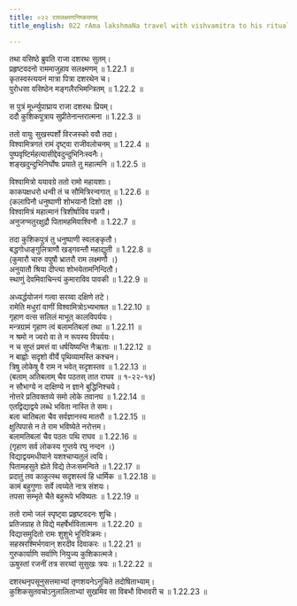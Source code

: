```yaml
---
title: ०२२ रामलक्ष्मणनिष्क्रमणम्
title_english: 022 rAma lakshmaNa travel with vishvamitra to his ritual place

---
```



तथा वसिष्ठे ब्रुवति राजा दशरथः सुतम्।  
प्रहृष्टवदनो राममाजुहाव सलक्ष्मणम् ॥ 1.22.1 ॥   
कृतस्वस्त्ययनं मात्रा पित्रा दशरथेन च।  
पुरोधसा वसिष्ठेन मङ्गलैरभिमन्त्रितम् ॥ 1.22.2 ॥   

स पुत्रं मूर्ध्न्युपाघ्राय राजा दशरथः प्रियम्।  
ददौ कुशिकपुत्राय सुप्रीतेनान्तरात्मना ॥ 1.22.3 ॥   

ततो वायुः सुखस्पर्शो विरजस्को ववौ तदा।  
विश्वामित्रगतं रामं दृष्ट्वा राजीवलोचनम् ॥ 1.22.4 ॥   
पुष्पवृष्टिर्महत्यासीद्देवदुन्दुभिनिःस्वनैः।  
शङ्खदुन्दुभिनिर्घोषः प्रयाते तु महात्मनि ॥ 1.22.5 ॥   

विश्वामित्रो ययावग्रे ततो रामो महायशाः।  
काकपक्षधरो धन्वी तं च सौमित्रिरन्वगात् ॥ 1.22.6 ॥   
(कलापिनौ धनुष्पाणी शोभयानौ दिशो दश ।)  
विश्वामित्रं महात्मानं त्रिशीर्षाविव पन्नगौ।  
अनुजग्मतुरक्षुद्रौ पितामहमिवाश्विनौ ॥ 1.22.7 ॥   

तदा कुशिकपुत्रं तु धनुष्पाणी स्वलङ्कृतौ।  
बद्धगोधाङ्गुलित्राणौ खड्गवन्तौ महाद्युती ॥ 1.22.8 ॥   
(कुमारौ चारु वपुषौ भ्रातरौ राम लक्ष्मणौ ।)  
अनुयातौ श्रिया दीप्त्या शोभयेतामनिन्दितौ।  
स्थाणुं देवमिवाचिन्त्यं कुमाराविव पावकी ॥ 1.22.9 ॥   

अध्यर्द्धयोजनं गत्वा सरय्वा दक्षिणे तटे।  
रामेति मधुरां वाणीं विश्वामित्रोऽभ्यभाषत ॥ 1.22.10 ॥   
गृहाण वत्स सलिलं माभूत् कालविपर्ययः।  
मन्त्रग्रामं गृहाण त्वं बलामतिबलां तथा ॥ 1.22.11 ॥   
न श्रमो न ज्वरो वा ते न रूपस्य विपर्ययः।  
न च सुप्तं प्रमत्तं वा धर्षयिष्यन्ति नैऋताः ॥ 1.22.12 ॥   
न बाह्वोः सदृशो वीर्ये पृथिव्यामस्ति कश्चन।  
त्रिषु लोकेषु वै राम न भवेत् सदृशस्तव ॥ 1.22.13 ॥   
(बलाम् अतिबलाम् चैव पठतस् तात राघव ॥ १-२२-१४)  
न सौभाग्ये न दाक्षिण्ये न ज्ञाने बुद्धिनिश्चये।  
नोत्तरे प्रतिवक्तव्ये समो लोके तवानघ ॥ 1.22.14 ॥   
एतद्विद्याद्वये लब्धे भविता नास्ति ते समः।  
बला चातिबला चैव सर्वज्ञानस्य मातरौ ॥ 1.22.15 ॥   
क्षुत्पिपासे न ते राम भविष्येते नरोत्तम।  
बलामतिबलां चैव पठतः पथि राघव ॥ 1.22.16 ॥   
(गृहाण सर्व लोकस्य गुप्तये रघु नन्दन ।)  
विद्याद्वयमधीयाने यशश्चाप्यतुलं त्वयि।  
पितामहसुते ह्येते विद्ये तेजःसमन्विते ॥ 1.22.17 ॥   
प्रदातुं तव काकुत्स्थ सदृशस्त्वं हि धार्मिक ॥ 1.22.18 ॥   
कामं बहुगुणाः सर्वे त्वय्येते नात्र संशयः।  
तपसा सम्भृते चैते बहुरूपे भविष्यतः ॥ 1.22.19 ॥   

ततो रामो जलं स्पृष्ट्वा प्रहृष्टवदनः शुचिः।  
प्रतिजग्राह ते विद्ये महर्षेर्भावितात्मनः ॥ 1.22.20 ॥   
विद्यासमुदितो रामः शुशुभे भूरिविक्रमः।  
सहस्ररश्मिर्भगवान् शरदीव दिवाकरः ॥ 1.22.21 ॥   
गुरुकार्याणि सर्वाणि नियुज्य कुशिकात्मजे।  
ऊषुस्तां रजनीं तत्र सरय्वां सुसुखः त्रयः ॥ 1.22.22 ॥   

दशरथनृपसूनुसत्तमाभ्यां तृणशयनेऽनुचिते तदोषिताभ्याम्।  
कुशिकसुतवचोऽनुलालिताभ्यां सुखमिव सा विबभौ विभावरी च ॥ 1.22.23 ॥   